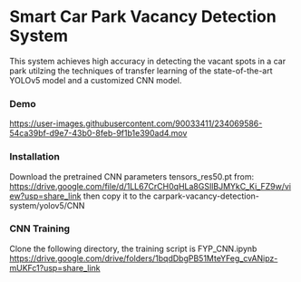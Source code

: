 # Smart Car Park Vacancy Detection System
This system achieves high accuracy in detecting the vacant spots in a car park utilzing the techniques of transfer learning of the state-of-the-art YOLOv5 model and a customized CNN model.

### Demo



https://user-images.githubusercontent.com/90033411/234069586-54ca39bf-d9e7-43b0-8feb-9f1b1e390ad4.mov

### Installation
Download the pretrained CNN parameters tensors_res50.pt from: https://drive.google.com/file/d/1LL67CrCH0qHLa8GSIlBJMYkC_Ki_FZ9w/view?usp=share_link
then copy it to the carpark-vacancy-detection-system/yolov5/CNN
### CNN Training
Clone the following directory, the training script is FYP_CNN.ipynb
https://drive.google.com/drive/folders/1bqdDbgPB51MteYFeg_cvANipz-mUKFc1?usp=share_link
